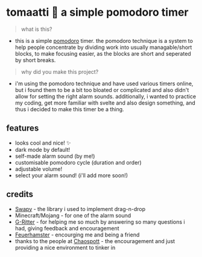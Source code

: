 # tomaatti 🍅 a simple pomodoro timer
> what is this?
- this is a simple [pomodoro](https://en.wikipedia.org/wiki/Pomodoro_Technique) timer. the pomodoro technique is a system to help people concentrate by dividing work into usually managable/short blocks, to make focusing easier, as the blocks are short and seperated by short breaks.
> why did you make this project?
- i'm using the pomodoro technique and have used various timers online, but i found them to be a bit too bloated or complicated and also didn't allow for setting the right alarm sounds. additionally, i wanted to practice my coding, get more familiar with svelte and also design something, and thus i decided to make this timer be a thing.
## features
- looks cool and nice! ✨
- dark mode by default!
- self-made alarm sound (by me!)
- customisable pomodoro cycle (duration and order)
- adjustable volume!
- select your alarm sound! (i'll add more soon!)
## credits
- [Swapy](https://swapy.tahazsh.com/) - the library i used to implement drag-n-drop
- Minecraft/Mojang - for one of the alarm sound
- [G-Ritter](https://github.com/G-Ritter) - for helping me so much by answering so many questions i had, giving feedback and encouragement
- [Feuerhamster](https://github.com/Feuerhamster) - encourging me and being a friend
- thanks to the people at [Chaospott](https://chaospott.de/) - the encouragement and just providing a nice environment to tinker in
